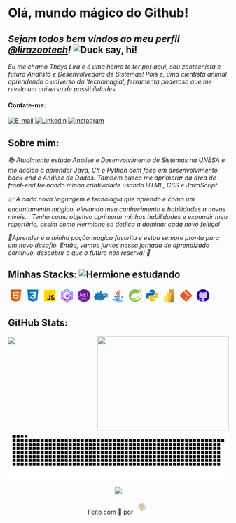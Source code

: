# **Olá, mundo mágico do Github!**

*Sejam todos bem vindos ao meu perfil [@lirazootech](https://github.dev/lirazootech/)!* <img alt="Duck say, hi!" title="Propriedade title" src="https://media.giphy.com/media/26gslMAdctNhu6YnK/giphy.gif?cid=790b7611w8oxncd2arwp4amzu8d71w5yifi6rexaqo890hg&ep=v1_stickers_search&rid=giphy.gif&ct=s" width="210" height="210"/>
----------------------

*Eu me chamo Thays Lira e é uma honra te ter por aqui, sou zootecnista e futura Analista e Desenvolvedora de Sistemas! Pois é, uma cientista animal aprendendo o universo da 'tecnomagia', ferramenta poderosa que me revela um universo de possibilidades.*
#### **Contate-me:**
[![E-mail](https://img.shields.io/badge/-Email-000?style=for-the-badge&logo=microsoft-outlook&logoColor=FFA500&color:FF0)](mailto:lirazootech@outlook.com)
[![LinkedIn](https://img.shields.io/badge/-LinkedIn-000?style=for-the-badge&logo=linkedin&logoColor=FFA500&color:FF0)](https://linkedin.com/in/lirazootech/) [![Instagram](https://img.shields.io/badge/-Instagram-000?style=for-the-badge&logo=instagram&logoColor=FFA500&color:FF0)](https://instagram.com/https://www.instagram.com/lirazootech)

## Sobre mim: 

*📚 Atualmente estudo Análise e Desenvolvimento de Sistemas na UNESA e me dedico a aprender Java, C# e Python com foco em desenvolvimento back-end e Análise de Dados. Também busco me aprimorar na área de front-end treinando minha criatividade usando HTML, CSS e JavaScript.*

*📈 A cada nova linguagem e tecnologia que aprendo é como um encantamento mágico, elevando meu conhecimento e habilidades a novos níveis... Tenho como objetivo aprimorar minhas habilidades e expandir meu repertório, assim como Hermione se dedica a dominar cada novo feitiço!*

*🌱Aprender é a minha poção mágica favorita e estou sempre pronta para um novo desafio. Então, vamos juntos nessa jornada de aprendizado contínuo, descobrir o que o futuro nos reserva! 🚀*

## Minhas Stacks: <img alt="Hermione estudando" title="Propriedade title" src="https://media.giphy.com/media/WT9chy8AxXeexEUjWR/giphy.gif?cid=790b7611wuw0t9c5kcff08xqfazb0igzenxij44wy86sb2rj&ep=v1_stickers_search&rid=giphy.gif&ct=s" width="70" height="70"/>

<svg xmlns="http://www.w3.org/2000/svg" x="0px" y="0px" width="35" height="35" viewBox="0 0 48 48">
<path fill="#E65100" d="M41,5H7l3,34l14,4l14-4L41,5L41,5z"></path><path fill="#FF6D00" d="M24 8L24 39.9 35.2 36.7 37.7 8z"></path><path fill="#FFF" d="M24,25v-4h8.6l-0.7,11.5L24,35.1v-4.2l4.1-1.4l0.3-4.5H24z M32.9,17l0.3-4H24v4H32.9z"></path><path fill="#EEE" d="M24,30.9v4.2l-7.9-2.6L15.7,27h4l0.2,2.5L24,30.9z M19.1,17H24v-4h-9.1l0.7,12H24v-4h-4.6L19.1,17z"></path></svg>
<svg xmlns="http://www.w3.org/2000/svg" x="0px" y="0px" width="35" height="35" viewBox="0 0 48 48">
<path fill="#0277BD" d="M41,5H7l3,34l14,4l14-4L41,5L41,5z"></path><path fill="#039BE5" d="M24 8L24 39.9 35.2 36.7 37.7 8z"></path><path fill="#FFF" d="M33.1 13L24 13 24 17 28.9 17 28.6 21 24 21 24 25 28.4 25 28.1 29.5 24 30.9 24 35.1 31.9 32.5 32.6 21 32.6 21z"></path><path fill="#EEE" d="M24,13v4h-8.9l-0.3-4H24z M19.4,21l0.2,4H24v-4H19.4z M19.8,27h-4l0.3,5.5l7.9,2.6v-4.2l-4.1-1.4L19.8,27z"></path></svg>
<svg xmlns="http://www.w3.org/2000/svg" x="0px" y="0px" width="35" height="35" viewBox="0 0 48 48">
<path fill="#ffd600" d="M6,42V6h36v36H6z"></path><path fill="#000001" d="M29.538 32.947c.692 1.124 1.444 2.201 3.037 2.201 1.338 0 2.04-.665 2.04-1.585 0-1.101-.726-1.492-2.198-2.133l-.807-.344c-2.329-.988-3.878-2.226-3.878-4.841 0-2.41 1.845-4.244 4.728-4.244 2.053 0 3.528.711 4.592 2.573l-2.514 1.607c-.553-.988-1.151-1.377-2.078-1.377-.946 0-1.545.597-1.545 1.377 0 .964.6 1.354 1.985 1.951l.807.344C36.452 29.645 38 30.839 38 33.523 38 36.415 35.716 38 32.65 38c-2.999 0-4.702-1.505-5.65-3.368L29.538 32.947zM17.952 33.029c.506.906 1.275 1.603 2.381 1.603 1.058 0 1.667-.418 1.667-2.043V22h3.333v11.101c0 3.367-1.953 4.899-4.805 4.899-2.577 0-4.437-1.746-5.195-3.368L17.952 33.029z"></path></svg>
<svg xmlns="http://www.w3.org/2000/svg" x="0px" y=
"0px" width="35" height="35" viewBox="0,0,256,256">
<defs><linearGradient x1="15.25" y1="32.704" x2="15.25" y2="48.615" gradientUnits="userSpaceOnUse" id="color-1_Fycm8TUhWmFU_gr1"><stop offset="0" stop-color="#8ab4ff"></stop><stop offset="0.699" stop-color="#e492ff"></stop></linearGradient><linearGradient x1="15.25" y1="30.671" x2="15.25" y2="43.89" gradientUnits="userSpaceOnUse" id="color-2_Fycm8TUhWmFU_gr2"><stop offset="0" stop-color="#8ab4ff"></stop><stop offset="0.699" stop-color="#e492ff"></stop></linearGradient><linearGradient x1="31.87" y1="10.7" x2="31.87" y2="35.152" gradientUnits="userSpaceOnUse" id="color-3_Fycm8TUhWmFU_gr3"><stop offset="0" stop-color="#8ab4ff"></stop><stop offset="1" stop-color="#e492ff"></stop></linearGradient><linearGradient x1="32" y1="8.058" x2="32" y2="57.784" gradientUnits="userSpaceOnUse" id="color-4_Fycm8TUhWmFU_gr4"><stop offset="0" stop-color="#1a6dff"></stop><stop offset="1" stop-color="#c822ff"></stop></linearGradient></defs><g fill="none" fill-rule="nonzero" stroke="none" stroke-width="1" stroke-linecap="butt" stroke-linejoin="miter" stroke-miterlimit="10" stroke-dasharray="" stroke-dashoffset="0" font-family="none" font-weight="none" font-size="none" text-anchor="none" style="mix-blend-mode: normal"><g transform="scale(4,4)"><path d="M19.09,39.37c0,0.01 0.01,0.01 0.01,0.02l-7.7,4.5z" fill="url(#color-1_Fycm8TUhWmFU_gr1)"></path><path d="M19.09,39.37c0,0.01 0.01,0.01 0.01,0.02l-7.7,4.5z" fill="url(#color-2_Fycm8TUhWmFU_gr2)"></path><path d="M32,8.21l-20.6,11.9v23.78l7.69,-4.52c-1.18,-2.17 -1.85,-4.65 -1.85,-7.3c0,-2.88 0.8,-5.56 2.18,-7.87c2.68,-4.46 7.57,-7.46 13.15,-7.46c5.27,0 10.11,2.67 12.94,7.12l-0.39,0.24l-6.57,3.87c-1.35,-1.99 -3.57,-3.16 -5.98,-3.16c-2.62,0 -4.91,1.39 -6.19,3.47c-0.68,1.11 -1.07,2.4 -1.07,3.79c0,1.16 0.27,2.25 0.75,3.22l6.13,-3.6h0.01l0.04,0.02l20.1,-11.75z" fill="url(#color-3_Fycm8TUhWmFU_gr3)"></path><path d="M32.24,31.71l-6.17,3.6c1.19,2.38 3.66,4.02 6.5,4.02c2.382,0 4.553,-1.156 5.911,-3.063l7.076,3.931c-2.797,4.468 -7.66,7.202 -12.987,7.202c-5.8,0 -10.87,-3.24 -13.47,-8.01l-7.7,4.5l20.6,11.9l20.6,-11.9v-0.22v-23.56l-0.26,-0.15zM51,31h-2v2h2v2h-2v2h-2v-2h-2v2h-2v-2h-2v-2h2v-2h-2v-2h2v-2h2v2h2v-2h2v2h2zM45,31h2v2h-2zM55.1,16.93l-21.6,-12.47c-0.93,-0.53 -2.07,-0.53 -3,0l-21.6,12.47c-0.92,0.54 -1.5,1.53 -1.5,2.6v24.94c0,1.07 0.58,2.06 1.5,2.6l21.6,12.47c0.93,0.53 2.07,0.53 3,0l21.6,-12.47c0.92,-0.54 1.5,-1.53 1.5,-2.6v-24.94c0,-1.07 -0.58,-2.06 -1.5,-2.6zM54.6,44.47c0,0.36 -0.19,0.69 -0.5,0.87l-21.6,12.47c-0.31,0.17 -0.69,0.17 -1,0l-21.6,-12.47c-0.31,-0.18 -0.5,-0.51 -0.5,-0.87v-24.94c0,-0.36 0.19,-0.69 0.5,-0.87l21.6,-12.47c0.31,-0.17 0.69,-0.17 1,0l21.6,12.47c0.31,0.18 0.5,0.51 0.5,0.87z" fill="url(#color-4_Fycm8TUhWmFU_gr4)"></path></g></g></svg> <svg xmlns="http://www.w3.org/2000/svg" x="0px" y="0px" width="35" height="35" viewBox="0 0 48 48">
<path fill="#6a1b9a" d="M44,24c0,5.694-2.381,10.831-6.2,14.481l-0.006,0.006C34.2,41.9,29.344,44,24,44 C12.956,44,4,35.044,4,24c0-5.338,2.087-10.188,5.5-13.775c0.006-0.013,0.013-0.019,0.019-0.025C13.169,6.381,18.306,4,24,4 C35.044,4,44,12.956,44,24z"></path><path fill="#7b1fa2" d="M38.375,37.862c-0.187,0.213-0.381,0.419-0.575,0.619l-0.006,0.006C34.2,41.9,29.344,44,24,44 C12.956,44,4,35.044,4,24c0-5.338,2.087-10.188,5.5-13.775c0.006-0.013,0.013-0.019,0.019-0.025c0.2-0.194,0.406-0.387,0.619-0.575 L38.375,37.862z"></path><path fill="#fff" d="M8.626,27.281c-0.236,0.004-0.463-0.091-0.625-0.262c-0.167-0.165-0.259-0.39-0.256-0.625 c-0.002-0.234,0.091-0.459,0.256-0.625c0.161-0.174,0.388-0.272,0.625-0.269c0.237-0.001,0.463,0.097,0.625,0.269 c0.169,0.164,0.263,0.39,0.262,0.625c0.002,0.236-0.093,0.462-0.262,0.625C9.087,27.188,8.861,27.283,8.626,27.281z"></path><path fill="#fff" d="M21.044,27.125h-1.638l-5.856-9.087c-0.146-0.224-0.267-0.463-0.363-0.712h-0.05 c0.056,0.519,0.077,1.041,0.062,1.562v8.237h-1.331V15.731h1.731l5.7,8.925c0.237,0.371,0.392,0.625,0.462,0.763h0.031 c-0.066-0.556-0.093-1.115-0.081-1.675v-8.012h1.331V27.125z"></path><path fill="#fff" d="M30.057,27.125h-6.056V15.731h5.775v1.206h-4.412v3.788h4.113v1.2h-4.113v3.95h4.7L30.057,27.125z"></path><path fill="#fff" d="M39.001,16.938h-3.312v10.188h-1.331V16.938h-3.275v-1.206h7.919V16.938z"></path><path fill="#f2f2f2" d="M20.326,34.875c-0.451,0.219-0.949,0.324-1.45,0.306c-0.674,0.03-1.327-0.232-1.794-0.719 c-0.459-0.514-0.701-1.186-0.675-1.875c-0.034-0.754,0.239-1.489,0.756-2.038c0.505-0.517,1.203-0.798,1.925-0.775 c0.427-0.015,0.853,0.06,1.25,0.219v0.625c-0.382-0.212-0.813-0.319-1.25-0.312c-0.557-0.016-1.094,0.213-1.469,0.625 c-0.39,0.444-0.592,1.022-0.562,1.612c-0.029,0.559,0.159,1.108,0.525,1.531c0.355,0.382,0.86,0.59,1.381,0.569 c0.48,0.013,0.954-0.109,1.369-0.35L20.326,34.875z"></path><path fill="#f2f2f2" d="M22.882,35.181c-0.503,0.016-0.989-0.187-1.331-0.556c-0.342-0.381-0.519-0.882-0.494-1.394 c-0.032-0.541,0.155-1.073,0.519-1.475c0.371-0.362,0.876-0.555,1.394-0.531c0.49-0.026,0.967,0.163,1.306,0.519 c0.332,0.4,0.5,0.912,0.469,1.431c0.026,0.527-0.156,1.043-0.506,1.438C23.89,34.989,23.395,35.197,22.882,35.181z M22.926,31.762 c-0.348-0.015-0.684,0.13-0.912,0.394c-0.24,0.31-0.36,0.696-0.338,1.088c-0.022,0.38,0.098,0.754,0.338,1.05 c0.231,0.26,0.566,0.402,0.912,0.388c0.34,0.02,0.67-0.118,0.894-0.375c0.227-0.31,0.338-0.691,0.312-1.075 c0.025-0.386-0.086-0.768-0.312-1.081C23.599,31.888,23.268,31.745,22.926,31.762z"></path><path fill="#f2f2f2" d="M27.663,31.95c-0.135-0.088-0.295-0.13-0.456-0.119c-0.256,0.009-0.49,0.145-0.625,0.363 c-0.186,0.295-0.276,0.64-0.256,0.988v1.912h-0.625v-3.75h0.625v0.781l0,0c0.069-0.242,0.205-0.459,0.394-0.625 c0.163-0.141,0.372-0.219,0.587-0.219c0.121-0.005,0.242,0.012,0.356,0.05V31.95z"></path><path fill="#f2f2f2" d="M31.326,33.375h-2.644c-0.018,0.349,0.096,0.693,0.319,0.963c0.234,0.234,0.557,0.356,0.887,0.338 c0.424-0.004,0.833-0.152,1.163-0.419v0.562c-0.386,0.255-0.844,0.38-1.306,0.356c-0.472,0.024-0.93-0.164-1.25-0.513 c-0.325-0.406-0.488-0.918-0.456-1.438c-0.022-0.52,0.154-1.03,0.494-1.425c0.313-0.362,0.772-0.564,1.25-0.55 c0.432-0.024,0.851,0.151,1.138,0.475c0.288,0.379,0.43,0.85,0.4,1.325L31.326,33.375z M30.701,32.869 c0.013-0.29-0.076-0.575-0.25-0.806c-0.173-0.196-0.426-0.302-0.688-0.288c-0.272-0.003-0.533,0.108-0.719,0.306 c-0.206,0.218-0.335,0.496-0.369,0.794L30.701,32.869z"></path></svg>
<svg xmlns="http://www.w3.org/2000/svg" x="0px" y="0px" width="35" height="35" viewBox="0 0 48 48">
<path fill="#03A9F4" d="M40,20c0.391-1.735-0.092-3.78-2.5-6c-3.914,3.543-2.795,7.227-1.5,9c0,0-0.166,1-4,1S2,24,2,24S0.167,40,18,40c15.593,0,19.973-12.003,20.828-15.076C39.182,24.972,39.579,25.003,40,25c2.147-0.017,4.93-1.171,6-5.484C43.162,18.533,41.339,18.978,40,20z"></path><path fill="#0288D1" d="M2.165,28C2.9,32.739,5.983,40,18,40c12.185,0,17.523-7.33,19.682-12H2.165z"></path><path fill="#81D4FA" d="M19.812,39.938C18.892,39.616,14.74,38.848,14,33c-4.209,1.863-7.938,1.375-9.579,1.008C6.583,37.237,10.591,40,18,40C18.623,40,19.224,39.976,19.812,39.938z"></path><path fill="#FFF" d="M18 30A2 2 0 1 0 18 34A2 2 0 1 0 18 30Z"></path><path fill="#37474F" d="M14.914,33.597c0.224,0.505,0.02,1.162-0.51,1.318c-3.301,0.973-6.146,1.102-8.297,1.102c-0.644-0.619-1.194-1.279-1.656-1.963c2.585,0,6.71-0.12,9.144-0.966C14.117,32.906,14.69,33.09,14.914,33.597z M2,27c0,0,1.875,0.125,3-1c1.875,1.688,5.94,1.088,7,0c1.063,1.688,6.938,1.375,8,0c1.25,1.438,6.625,1.75,8,0c0.479,1.461,6.819,1.874,8,0c1.061,1.088,5.063,1.938,7.311,0C43.875,27.188,46,27,46,27v1H2 M17,32c0,0.552,0.448,1,1,1s1-0.448,1-1s-0.448-1-1-1S17,31.448,17,32z"></path><path fill="#01579B" d="M11,24H6v-5h5V24z M21,19h-5v5h5V19z M31,19h-5v5h5V19z M16,14h-5v5h5V14z M26,14h-5v5h5V14z"></path><path fill="#0288D1" d="M16,24h-5v-5h5V24z M26,19h-5v5h5V19z M26,9h-5v5h5V9z M21,14h-5v5h5V14z"></path></svg> <svg xmlns="http://www.w3.org/2000/svg" x="0px" y="0px" width="35" height="35" viewBox="0 0 48 48">
<path fill="#F44336" d="M23.65,24.898c-0.998-1.609-1.722-2.943-2.725-5.455C19.229,15.2,31.24,11.366,26.37,3.999c2.111,5.089-7.577,8.235-8.477,12.473C17.07,20.37,23.645,24.898,23.65,24.898z"></path><path fill="#F44336" d="M23.878,17.27c-0.192,2.516,2.229,3.857,2.299,5.695c0.056,1.496-1.447,2.743-1.447,2.743s2.728-0.536,3.579-2.818c0.945-2.534-1.834-4.269-1.548-6.298c0.267-1.938,6.031-5.543,6.031-5.543S24.311,11.611,23.878,17.27z"></path><g><path fill="#1565C0" d="M32.084 25.055c1.754-.394 3.233.723 3.233 2.01 0 2.901-4.021 5.643-4.021 5.643s6.225-.742 6.225-5.505C37.521 24.053 34.464 23.266 32.084 25.055zM29.129 27.395c0 0 1.941-1.383 2.458-1.902-4.763 1.011-15.638 1.147-15.638.269 0-.809 3.507-1.638 3.507-1.638s-7.773-.112-7.773 2.181C11.683 28.695 21.858 28.866 29.129 27.395z"></path><path fill="#1565C0" d="M27.935,29.571c-4.509,1.499-12.814,1.02-10.354-0.993c-1.198,0-2.974,0.963-2.974,1.889c0,1.857,8.982,3.291,15.63,0.572L27.935,29.571z"></path><path fill="#1565C0" d="M18.686,32.739c-1.636,0-2.695,1.054-2.695,1.822c0,2.391,9.76,2.632,13.627,0.205l-2.458-1.632C24.271,34.404,17.014,34.579,18.686,32.739z"></path><path fill="#1565C0" d="M36.281,36.632c0-0.936-1.055-1.377-1.433-1.588c2.228,5.373-22.317,4.956-22.317,1.784c0-0.721,1.807-1.427,3.477-1.093l-1.42-0.839C11.26,34.374,9,35.837,9,37.017C9,42.52,36.281,42.255,36.281,36.632z"></path><path fill="#1565C0" d="M39,38.604c-4.146,4.095-14.659,5.587-25.231,3.057C24.341,46.164,38.95,43.628,39,38.604z"></path></g></svg> <svg xmlns="http://www.w3.org/2000/svg" x="0px" y="0px" width="35" height="35" viewBox="0 0 48 48">
<path fill="#8bc34a" d="M43.982,23.635c0.069-4.261-0.891-9.328-2.891-15.273l-1.568-4.662l-2.13,4.433 c-0.114,0.237-0.244,0.469-0.38,0.698C33.514,5.827,28.974,4,24,4C12.954,4,4,12.954,4,24c0,11.046,8.954,20,20,20s20-8.954,20-20 C44,23.877,43.984,23.758,43.982,23.635z"></path><path fill="#fff" d="M39.385 32.558c-3.123 4.302-8.651 4.533-13.854 4.442H18.75h-1.938c4.428-1.593 7.063-1.972 9.754-3.4 5.068-2.665 10.078-8.496 11.121-14.562-1.93 5.836-7.779 10.85-13.109 12.889-3.652 1.393-10.248 2.745-10.248 2.745l-.267-.145C9.573 32.268 9.437 22.214 17.6 18.968c3.574-1.423 6.993-.641 10.854-1.593 4.122-1.012 8.89-4.208 10.83-8.375C41.456 15.667 44.07 26.106 39.385 32.558L39.385 32.558zM15.668 38.445C15.386 38.795 14.955 39 14.505 39c-.823 0-1.495-.677-1.495-1.5s.677-1.5 1.495-1.5c.341 0 .677.118.941.336C16.086 36.855 16.186 37.805 15.668 38.445L15.668 38.445z"></path></svg> <svg xmlns="http://www.w3.org/2000/svg" x="0px" y="0px" width="35" height="35" viewBox="0 0 48 48">
<path fill="#0277BD" d="M24.047,5c-1.555,0.005-2.633,0.142-3.936,0.367c-3.848,0.67-4.549,2.077-4.549,4.67V14h9v2H15.22h-4.35c-2.636,0-4.943,1.242-5.674,4.219c-0.826,3.417-0.863,5.557,0,9.125C5.851,32.005,7.294,34,9.931,34h3.632v-5.104c0-2.966,2.686-5.896,5.764-5.896h7.236c2.523,0,5-1.862,5-4.377v-8.586c0-2.439-1.759-4.263-4.218-4.672C27.406,5.359,25.589,4.994,24.047,5z M19.063,9c0.821,0,1.5,0.677,1.5,1.502c0,0.833-0.679,1.498-1.5,1.498c-0.837,0-1.5-0.664-1.5-1.498C17.563,9.68,18.226,9,19.063,9z"></path><path fill="#FFC107" d="M23.078,43c1.555-0.005,2.633-0.142,3.936-0.367c3.848-0.67,4.549-2.077,4.549-4.67V34h-9v-2h9.343h4.35c2.636,0,4.943-1.242,5.674-4.219c0.826-3.417,0.863-5.557,0-9.125C41.274,15.995,39.831,14,37.194,14h-3.632v5.104c0,2.966-2.686,5.896-5.764,5.896h-7.236c-2.523,0-5,1.862-5,4.377v8.586c0,2.439,1.759,4.263,4.218,4.672C19.719,42.641,21.536,43.006,23.078,43z M28.063,39c-0.821,0-1.5-0.677-1.5-1.502c0-0.833,0.679-1.498,1.5-1.498c0.837,0,1.5,0.664,1.5,1.498C29.563,38.32,28.899,39,28.063,39z"></path></svg> <svg xmlns="http://www.w3.org/2000/svg" x="0px" y="0px" width="35" height="35" viewBox="0 0 48 48">
<linearGradient id="zlT103XX9RAwCGfF9JpW0a_3sGOUDo9nJ4k_gr1" x1="32" x2="32" y1="3.947" y2="44.751" gradientUnits="userSpaceOnUse"><stop offset=".006" stop-color="#ebb112"></stop><stop offset="1" stop-color="#bb5c17"></stop></linearGradient><path fill="url(#zlT103XX9RAwCGfF9JpW0a_3sGOUDo9nJ4k_gr1)" d="M27,44h10c1.105,0,2-0.895,2-2V6c0-1.105-0.895-2-2-2H27c-1.105,0-2,0.895-2,2v36	C25,43.105,25.895,44,27,44z"></path><linearGradient id="zlT103XX9RAwCGfF9JpW0b_3sGOUDo9nJ4k_gr2" x1="22.089" x2="26.009" y1="13.14" y2="45.672" gradientUnits="userSpaceOnUse"><stop offset="0" stop-color="#fed35d"></stop><stop offset=".281" stop-color="#f6c648"></stop><stop offset=".857" stop-color="#e3a513"></stop><stop offset=".989" stop-color="#de9d06"></stop></linearGradient><path fill="url(#zlT103XX9RAwCGfF9JpW0b_3sGOUDo9nJ4k_gr2)" d="M19,44h10c1.105,0,2-0.895,2-2V16c0-1.105-0.895-2-2-2H19c-1.105,0-2,0.895-2,2v26	C17,43.105,17.895,44,19,44z"></path><linearGradient id="zlT103XX9RAwCGfF9JpW0c_3sGOUDo9nJ4k_gr3" x1="9.803" x2="21.335" y1="22.781" y2="43.658" gradientUnits="userSpaceOnUse"><stop offset="0" stop-color="#ffd869"></stop><stop offset=".983" stop-color="#ffdf26"></stop></linearGradient><path fill="url(#zlT103XX9RAwCGfF9JpW0c_3sGOUDo9nJ4k_gr3)" d="M11,44h10c1.105,0,2-0.895,2-2V26c0-1.105-0.895-2-2-2H11c-1.105,0-2,0.895-2,2v16	C9,43.105,9.895,44,11,44z"></path></svg> <svg xmlns="http://www.w3.org/2000/svg" x="0px" y="0px" width="35" height="35" viewBox="0 0 48 48">
<path fill="#F4511E" d="M42.2,22.1L25.9,5.8C25.4,5.3,24.7,5,24,5c0,0,0,0,0,0c-0.7,0-1.4,0.3-1.9,0.8l-3.5,3.5l4.1,4.1c0.4-0.2,0.8-0.3,1.3-0.3c1.7,0,3,1.3,3,3c0,0.5-0.1,0.9-0.3,1.3l4,4c0.4-0.2,0.8-0.3,1.3-0.3c1.7,0,3,1.3,3,3s-1.3,3-3,3c-1.7,0-3-1.3-3-3c0-0.5,0.1-0.9,0.3-1.3l-4-4c-0.1,0-0.2,0.1-0.3,0.1v10.4c1.2,0.4,2,1.5,2,2.8c0,1.7-1.3,3-3,3s-3-1.3-3-3c0-1.3,0.8-2.4,2-2.8V18.8c-1.2-0.4-2-1.5-2-2.8c0-0.5,0.1-0.9,0.3-1.3l-4.1-4.1L5.8,22.1C5.3,22.6,5,23.3,5,24c0,0.7,0.3,1.4,0.8,1.9l16.3,16.3c0,0,0,0,0,0c0.5,0.5,1.2,0.8,1.9,0.8s1.4-0.3,1.9-0.8l16.3-16.3c0.5-0.5,0.8-1.2,0.8-1.9C43,23.3,42.7,22.6,42.2,22.1z"></path></svg>
<svg xmlns="http://www.w3.org/2000/svg" x="0px" y="0px" width="35" height="35" viewBox="0 0 48 48">
<path fill="#2100c4" d="M24,4C12.954,4,4,12.954,4,24c0,8.887,5.801,16.411,13.82,19.016h12.36 C38.199,40.411,44,32.887,44,24C44,12.954,35.046,4,24,4z"></path><path fill="#ddbaff" d="M37,23.5c0-2.897-0.875-4.966-2.355-6.424C35.591,15.394,34.339,12,34.339,12 c-2.5,0.5-4.367,1.5-5.609,2.376C27.262,14.115,25.671,14,24,14c-1.71,0-3.339,0.118-4.834,0.393 c-1.242-0.879-3.115-1.889-5.632-2.393c0,0-1.284,3.492-0.255,5.146C11.843,18.6,11,20.651,11,23.5 c0,6.122,3.879,8.578,9.209,9.274C19.466,33.647,19,34.764,19,36l0,0.305c-0.163,0.045-0.332,0.084-0.514,0.108 c-1.107,0.143-2.271,0-2.833-0.333c-0.562-0.333-1.229-1.083-1.729-1.813c-0.422-0.616-1.263-2.032-3.416-1.979 c-0.376-0.01-0.548,0.343-0.5,0.563c0.043,0.194,0.213,0.5,0.896,0.75c0.685,0.251,1.063,0.854,1.438,1.458 c0.418,0.674,0.417,2.468,2.562,3.416c1.53,0.677,2.988,0.594,4.097,0.327l0.001,3.199c0,0.639-0.585,1.125-1.191,1.013 C19.755,43.668,21.833,44,24,44c2.166,0,4.243-0.332,6.19-0.984C29.584,43.127,29,42.641,29,42.002L29,36 c0-1.236-0.466-2.353-1.209-3.226C33.121,32.078,37,29.622,37,23.5z"></path><path fill="#ddbaff" d="M15,18l3.838-1.279c1.01-0.337,1.231-1.684,0.365-2.302l-0.037-0.026 c-2.399,0.44-4.445,1.291-5.888,2.753C13.596,17.658,14.129,18,15,18z"></path><path fill="#ddbaff" d="M28.693,14.402c-0.878,0.623-0.655,1.987,0.366,2.327L32.872,18c0.913,0,1.461-0.37,1.773-0.924 c-1.46-1.438-3.513-2.274-5.915-2.701C28.717,14.384,28.705,14.393,28.693,14.402z"></path><path fill="#ddbaff" d="M24,31c-1.525,0-2.874,0.697-3.791,1.774C21.409,32.931,22.681,33,24,33s2.591-0.069,3.791-0.226 C26.874,31.697,25.525,31,24,31z"></path></svg>

## GitHub Stats:

<img align="right" loading="lazy" src="https://media.giphy.com/media/paTz7UZbPfTZFRYnnB/giphy.gif?cid=790b7611bodrxeehuplu1x49i1rjf31vq6okb7zpk3de969i&ep=v1_stickers_search&rid=giphy.gif&ct=s" width="300" height="215em"/> <img loading="lazy" align="center" height="180em" src="https://github-readme-stats.vercel.app/api/top-langs/?username=lirazootech&theme=vision-friendly-dark&hide_border=false&include_all_commits=false&count_private=false&layout=compact"/>

<picture>
  <source media="(prefers-color-scheme: dark)" srcset="https://raw.githubusercontent.com/lirazootech/lirazootech/output/github-contribution-grid-snake-dark.svg">
  <source media="(prefers-color-scheme: light)" srcset="https://raw.githubusercontent.com/lirazootech/lirazootech/output/github-contribution-grid-snake.svg">
  <img alt="github contribution grid snake animation" src="https://raw.githubusercontent.com/lirazootech/lirazootech/output/github-contribution-grid-snake.svg">
</picture>


<p align="center"/><img loading="lazy" align="center" height="180em" src="https://github-readme-streak-stats.herokuapp.com/?user=lirazootech&theme=vision-friendly-dark&hide_border=false"/>

<div style="text-align:center;">
  <p>Feito com 🧡 por <img src="./footer_32x32.png" alt="Logo pessoal de Thays Lira"./>
  </p>
</div>

